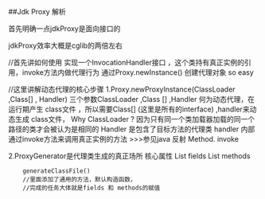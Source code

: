 ##Jdk Proxy 解析

首先明确一点jdkProxy是面向接口的

jdkProxy效率大概是cglib的两倍左右

//首先讲如何使用
实现一个InvocationHandler接口 ，这个类持有真正实例的引用，invoke方法内做代理行为
通过Proxy.newInstance() 创建代理对象
so easy







//这里讲解动态代理的核心步骤
1.Proxy.newProxyInstance(ClassLoader ,Class[] , Handler)
三个参数ClassLoader ,Class [] ,Handler
何为动态代理，在运行期产生 class文件 ，所以需要Class[] (这里是所有的interface) ,handler来动态生成 class文件，
    Why ClassLoader ? 因为只有同一个类加载器加载的同一个路径的类才会被认为是相同的
    Handler 是包含了目标方法的代理类
    handler 内部通过invoke方法来调用真正实例的方法 >>>参见java 反射 Method. invoke

2.ProxyGenerator是代理类生成的真正场所
        核心属性
        List<FiledInfo> fields
        List<MethodInfo> methods

        generateClassFile()
        //里面添加了通用的方法，默认构造函数，
        //完成的任务大体就是fields 和 methods的赋值
